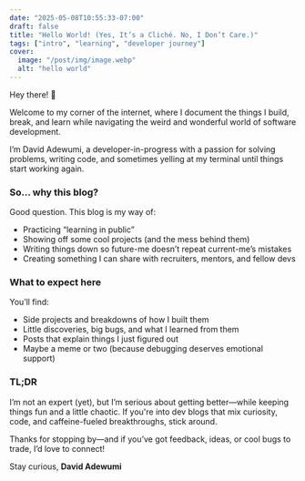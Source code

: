 ```yaml
---
date: "2025-05-08T10:55:33-07:00"
draft: false
title: "Hello World! (Yes, It’s a Cliché. No, I Don’t Care.)"
tags: ["intro", "learning", "developer journey"]
cover:
  image: "/post/img/image.webp"
  alt: "hello world"
---
```


Hey there! 👋

Welcome to my corner of the internet, where I document the things I build, break, and learn while navigating the weird and wonderful world of software development.

I’m David Adewumi, a developer-in-progress with a passion for solving problems, writing code, and sometimes yelling at my terminal until things start working again.

### So... why this blog?

Good question. This blog is my way of:

- Practicing “learning in public”
- Showing off some cool projects (and the mess behind them)
- Writing things down so future-me doesn’t repeat current-me’s mistakes
- Creating something I can share with recruiters, mentors, and fellow devs

### What to expect here

You’ll find:

- Side projects and breakdowns of how I built them
- Little discoveries, big bugs, and what I learned from them
- Posts that explain things I just figured out
- Maybe a meme or two (because debugging deserves emotional support)

### TL;DR

I’m not an expert (yet), but I’m serious about getting better—while keeping things fun and a little chaotic. If you're into dev blogs that mix curiosity, code, and caffeine-fueled breakthroughs, stick around.

Thanks for stopping by—and if you’ve got feedback, ideas, or cool bugs to trade, I’d love to connect!

Stay curious,
**David Adewumi**
